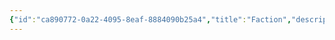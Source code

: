 ```yaml
---
{"id":"ca890772-0a22-4095-8eaf-8884090b25a4","title":"Faction","description":"Overview of Faction tag.","publish":true,"date_created":"Thursday, April 11th 2024, 5:55:05 pm","date_modified":"Friday, October 4th 2024, 12:24:41 am","editing_lock":true,"live_preview":true,"cssclasses":["mado-heading"],"path":"tags/Faction.md","permalink":"/tags/faction/","PassFrontmatter":true}
---
```


